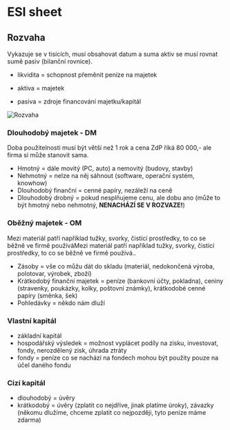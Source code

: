 # ESI sheet

## Rozvaha

Vykazuje se v tisících, musí obsahovat datum a suma aktiv se musí rovnat sumě pasiv (bilanční rovnice).

- likvidita = schopnost přeměnit peníze na majetek

- aktiva = majetek
- pasiva = zdroje financování majetku/kapitál

![Rozvaha](https://www.google.com/url?sa=i&url=https%3A%2F%2Fportal.pohoda.cz%2Fdane-ucetnictvi-mzdy%2Fucetnictvi%2Fucetnictvi-pro-zacatecniky-%25E2%2580%2593-2-dil%2F&psig=AOvVaw3_ZugwhUVup09JT1EJemQV&ust=1707826061121000&source=images&cd=vfe&opi=89978449&ved=0CBIQjRxqFwoTCJDFwoHipYQDFQAAAAAdAAAAABAG)

### Dlouhodobý majetek - DM

Doba použitelnosti musí být větší než 1 rok a cena ZdP říká 80 000,- ale firma si může stanovit sama.

- Hmotný = dále movitý (PC, auto) a nemovitý (budovy, stavby)
- Nehmotný = nelze na něj sáhnout (software, operační systém, knowhow)
- Dlouhodobý finanční = cenné papíry, nezáleží na ceně
- Dlouhodobý drobný = pokud nesplňujeme cenu, ale dobu ano (může to být hmotný nebo nehmotný, **NENACHÁZÍ SE V ROZVAZE!**)

### Oběžný majetek - OM

Mezi materiál patří například tužky, svorky, čistící prostředky, to co se běžně ve firmě používáMezi materiál patří například tužky, svorky, čistící prostředky, to co se běžně ve firmě používá..

- Zásoby = vše co můžu dát do skladu (materiál, nedokončená výroba, polotovar, výrobek, zboží)
- Krátkodobý finanční majetek = peníze (bankovní účty, pokladna), ceniny (stravenky, poukázky, kolky, poštovní známky), krátkodobé cenné papíry (směnka, šek) 
- Pohledávky = někdo nám dluží

### Vlastní kapitál

- základní kapitál
- hospodářský výsledek = možnost vyplácet podíly na zisku, investovat, fondy, nerozdělený zisk, úhrada ztráty
- fondy = peníze co se nachází na fondech mohou být použity pouze na účel daného fondu

### Cizí kapitál

- dlouhodobý = úvěry
- krátkodobý = úvěry (zplatit co nejdříve, jinak platíme úroky), závazky (někomu dlužíme, chceme zplatit co nejpozději, tyto peníze máme zdarma)


